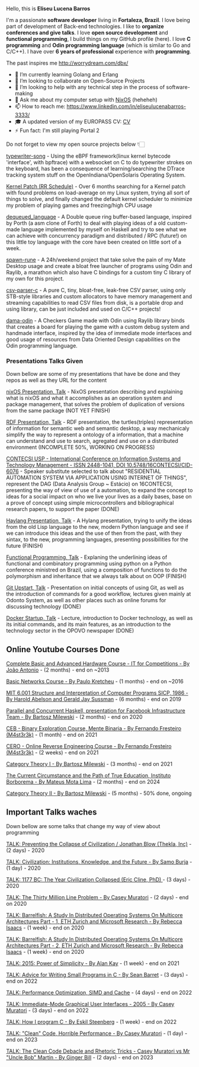 Hello, this is **Eliseu Lucena Barros**

I'm a passionate **software developer** living in **Fortaleza, Brazil**. I love being part of development of Back-end technologies. I like to **organize conferences and give talks**.
I love **open source development** and **functional programming**, I build things on my GitHub profile (here).
I love **C programming** and **Odin programming language** (which is similar to Go and C/C++).
I have over **6 years of professional** experience with **programming**.

The past inspires me http://worrydream.com/dbx/

- 🌱 I’m currently learning Golang and Erlang
- 👯 I’m looking to collaborate on Open-Source Projects
- 🤔 I’m looking to help with any technical step in the process of software-making
- 💬 Ask me about my computer setup with [NixOS](https://nixos.org/) (heheheh)
- 📫 How to reach me: https://www.linkedin.com/in/eliseulucenabarros-3333/
- 🎓 A updated version of my EUROPASS CV: [CV](https://github.com/haller33/haller33/blob/main/CV.pdf)
- ⚡ Fun fact: I'm still playing Portal 2

Do not forget to view my open source projects below 👇🏻

[typewriter-song](https://github.com/haller33/typewriter-song) - Using the eBPF framework(linux kernel bytecode 'interface', with bpftrace) with a websocket on C to do typewriter strokes on the keyboard, has been a consequence of learning/searching the DTrace tracking system stuff on the OpenIndiana/OpenSolaris Operating System.

[Kernel Patch (RR Schedule)](https://gist.github.com/haller33/c0e3dd2732050098886cf2fb1da540a6) - Over 6 months searching for a Kernel patch with found problems on load-average on my Linux system, trying all sort of things to solve, and finally changed the default kernel scheduler to minimize my problem of playing games and freezing/high CPU usage

[dequeued_language](https://github.com/haller33/dequeued_language) - A Double queue ring buffer-based language, inspired by Porth (a asm clone of Forth) to deal with playing ideas of a old custom-made language implemented by myself on Haskell and try to see what we can achieve with concurrency paradigm and distributed / RPC (future!) on this little toy language with the core have been created on little sort of a week.

[spawn-rune](https://github.com/haller33/spawn-rune) - A 24h/weekend project that take solve the pain of my Mate Desktop usage and create a bloat free launcher of programs using Odin and Raylib, a marathon which also have C bindings for a custom tiny C library of my own for this project.

[csv-parser-c](https://github.com/haller33/csv-parser-c) - A pure C, tiny, bloat-free, leak-free CSV parser, using only STB-style libraries and custom allocators to have memory management and streaming capabilities to read CSV files from disk, is a portable drop and using library, can be just included and used on C/C++ projects!

[dama-odin](https://github.com/haller33/dama-odin) - A Checkers Game made with Odin using Raylib library binds that creates a board for playing the game with a custom debug system and handmade interface, inspired by the idea of immediate mode interfaces and good usage of resources from Data Oriented Design capabilities on the Odin programming language.

### Presentations Talks Given

Down bellow are some of my presentations that have be done and they repos as well as they URL for the content

[nixOS Presentation, Talk](https://github.com/haller33/nixOS_presentation) - NixOS presentation describing and explaining what is nixOS and what it accomplishes as an operation system and package management, that solves the problem of duplication of versions from the same package (NOT YET FINISH)

[RDF Presentation, Talk](https://github.com/haller33/rdf_presentation) - RDF presentation, the turtles(triples) representation of information for semantic web and semantic desktop, a way mechanicaly simplify the way to represent a ontology of a information, that a machine can understand and use to search, agregated and use on a distributed environment (INCOMPLETE 50%, WORKING ON PROGRESS)

[CONTECSI USP - International Conference on Information Systems and Technology Management - ISSN 2448-1041, DOI 10.5748/16CONTECSI/CID-6076](https://www.tecsi.org/contecsi/index.php/contecsi/16CONTECSI/paper/view/6076) - Speaker substitute selected to talk about "RESIDENTIAL AUTOMATION SYSTEM VIA APPLICATION USING INTERNET OF THINGS", represent the DAG (Data Analysis Group ~ Estácio) on 16CONTECSI, presenting the way of view of use of a automation, to expand the concept to ideas for a social impact on who we live your lives as a daily bases, base on a prove of concept using simple microcontrollers and bibliographical research papers, to support the paper (DONE)

[Haylang Presentation, Talk](https://github.com/haller33/HylangPresentation/tree/master/presentation/hylang) - A Hylang presentation, trying to unify the ideas from the old Lisp language to the new, modern Python language and see if we can introduce this ideas and the use of then from the past, with they sintax, to the new, programming languages, presenting possibilities for the future (FINISH) 

[Functional Programming, Talk](https://github.com/haller33/HylangPresentation/tree/master/presentation/ProgramacaoFunctional) - Explaning the underlining ideas of functional and combinatory programming using python on a Python conference ministred on Brazil, using a composition of functions to do the polymorphism and inheritance that we always talk about on OOP (FINISH)

[Git Upstart, Talk](https://prezi.com/p/9wwkfti1jpgd/git-upstart/?present=1) - Presentation on initial concepts of using Git, as well as the introduction of commands for a good workflow, lectures given mainly at Odonto System, as well as other places such as online forums for discussing technology (DONE)

[Docker Startup, Talk](https://prezi.com/p/ru5xibh1v1ew/?present=1) - Lecture, introduction to Docker technology, as well as its initial commands, and its main features, as an introduction to the technology sector in the OPOVO newspaper (DONE)

## Online Youtube Courses Done

[Complete Basic and Advanced Hardware Course - IT for Competitions - By João Antonio](https://www.youtube.com/watch?v=1wdaKm0mhEc&list=PLOu0zE5mPdZGVclYxoVwXfHGXBOg80D6Y) - (2 months) - end on ~2013

[Basic Networks Course - By Paulo Kretcheu](https://www.youtube.com/watch?v=dp9ynjJamoI&list=PLuf64C8sPVT_nObvAFU5W-SiE04ST-PlL) - (1 months) - end on ~2016

[MIT 6.001 Structure and Interpretation of Computer Programs SICP, 1986 - By Harold Abelson and Gerald Jay Sussman](https://www.youtube.com/watch?v=-J_xL4IGhJA&list=PLE18841CABEA24090) - (6 months) - end on 2019

[Parallel and Concurrent Haskell, presentation for Facebook Infrastructure Team - By Bartosz Milewski](https://www.youtube.com/watch?v=N6sOMGYsvFA&list=PLbgaMIhjbmEm_51-HWv9BQUXcmHYtl4sw) - (2 months) - end on 2020

[CEB - Binary Exploration Course, Mente Binaria - By Fernando Fresteiro (M4st3r3k)](https://www.youtube.com/watch?v=Ps3mZWQz01s&list=PLIfZMtpPYFP4MaQhy_iR8uM0mJEs7P7s3) - (1 month) - end on 2021

[CERO - Online Reverse Engineering Course - By Fernando Fresteiro (M4st3r3k)](https://www.youtube.com/watch?v=IkUfXfnnKH4&list=PLIfZMtpPYFP6zLKlnyAeWY1I85VpyshAA) - (2 weeks) - end on 2021

[Category Theory I - By Bartosz Milewski](https://www.youtube.com/watch?v=I8LbkfSSR58&list=PLbgaMIhjbmEnaH_LTkxLI7FMa2HsnawM_) - (3 months) - end on 2021


[The Current Circumstance and the Path of True Education, Instituto Borborema - By Mateus Mota Lima](https://www.youtube.com/watch?v=9uG73VJ4xEw&list=PLHemTM32YzL9OTG4MBwXf4dhDXaPTS-uG) - (2 months) - end on 2024

[Category Theory II - By Bartosz Milewski](https://www.youtube.com/watch?v=3XTQSx1A3x8&list=PLbgaMIhjbmElia1eCEZNvsVscFef9m0dm&pp=iAQB) - (5 months) - 50% done, ongoing


## Important Talks waches

Down bellow are some talks that change my way of view about programming

[TALK: Preventing the Collapse of Civilization / Jonathan Blow (Thekla, Inc)](https://www.youtube.com/watch?v=ZSRHeXYDLko) - (2 days) - 2020

[TALK: Civilization: Institutions, Knowledge, and the Future - By Samo Burja](https://www.youtube.com/watch?v=ACdYmuFyjWM&) - (1 day) - 2020

[TALK: 1177 BC: The Year Civilization Collapsed (Eric Cline, PhD) ](https://www.youtube.com/watch?v=bRcu-ysocX4) - (3 days) - 2020

[TALK: The Thirty Million Line Problem - By Casey Muratori](https://www.youtube.com/watch?v=kZRE7HIO3vk) - (2 days) - end on 2020

[TALK: Barrelfish: A Study In Distributed Operating Systems On Multicore Architectures Part - 1, ETH Zurich and Microsoft Research - By Rebecca Isaacs](https://www.youtube.com/watch?v=gnd9LPWv1U8) - (1 week) - end on 2020 

[TALK: Barrelfish: A Study In Distributed Operating Systems On Multicore Architectures Part - 2, ETH Zurich and Microsoft Research - By Rebecca Isaacs](https://www.youtube.com/watch?v=iw1SwGNBWMU) - (1 week) - end on 2020

[TALK: 2015: Power of Simplicity - By Alan Kay](https://www.youtube.com/watch?v=NdSD07U5uBs) - (1 week) - end on 2021

[TALK: Advice for Writing Small Programs in C - By Sean Barret](https://www.youtube.com/watch?v=eAhWIO1Ra6M) - (3 days) - end on 2022

[TALK: Performance Optimization, SIMD and Cache](https://www.youtube.com/watch?v=Nsf2_Au6KxU) - (4 days) - end on 2022

[TALK: Immediate-Mode Graphical User Interfaces - 2005 - By Casey Muratori](https://www.youtube.com/watch?v=Z1qyvQsjK5Y) - (3 days) - end on 2022 

[TALK: How I program C - By Eskil Steenberg](https://www.youtube.com/watch?v=443UNeGrFoM&t=6248s&pp=ygUSaG93IGkgcHJvZ3JhbSBpbiBj) - (1 week) - end on 2022

[TALK: "Clean" Code, Horrible Performance - By Casey Muratori](https://www.youtube.com/watch?v=tD5NrevFtbU) - (1 day) - end on 2023

[TALK: The Clean Code Debacle and Rhetoric Tricks - Casey Muratori vs Mr "Uncle Bob" Martin - By Ginger Bill](https://youtu.be/ZLxazlP7Ppo) - (2 days) - end on 2023

